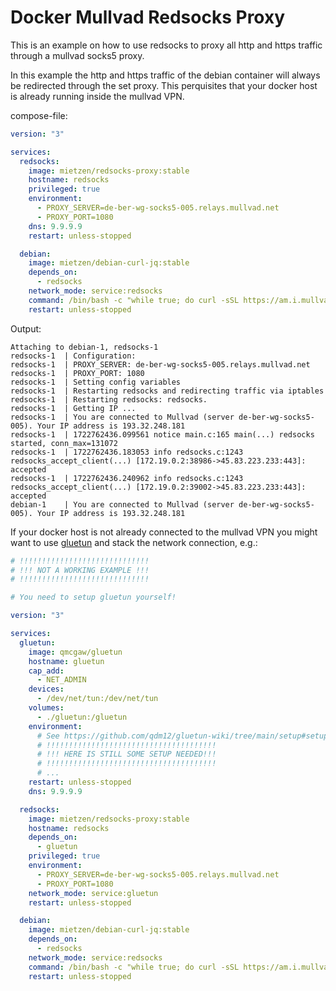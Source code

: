 # Docker Mullvad Redsocks Proxy

This is an example on how to use redsocks to proxy all http and https traffic through a mullvad socks5 proxy.

In this example the http and https traffic of the debian container will always be redirected through the set proxy. This perquisites that your docker host is already running inside the mullvad VPN.

compose-file:
```yaml
version: "3"

services:
  redsocks:
    image: mietzen/redsocks-proxy:stable
    hostname: redsocks
    privileged: true
    environment:
      - PROXY_SERVER=de-ber-wg-socks5-005.relays.mullvad.net
      - PROXY_PORT=1080
    dns: 9.9.9.9
    restart: unless-stopped

  debian:
    image: mietzen/debian-curl-jq:stable
    depends_on:
      - redsocks
    network_mode: service:redsocks
    command: /bin/bash -c "while true; do curl -sSL https://am.i.mullvad.net/connected && sleep 10; done"
    restart: unless-stopped
```

Output:

```shell
Attaching to debian-1, redsocks-1
redsocks-1  | Configuration:
redsocks-1  | PROXY_SERVER: de-ber-wg-socks5-005.relays.mullvad.net
redsocks-1  | PROXY_PORT: 1080
redsocks-1  | Setting config variables
redsocks-1  | Restarting redsocks and redirecting traffic via iptables
redsocks-1  | Restarting redsocks: redsocks.
redsocks-1  | Getting IP ...
redsocks-1  | You are connected to Mullvad (server de-ber-wg-socks5-005). Your IP address is 193.32.248.181
redsocks-1  | 1722762436.099561 notice main.c:165 main(...) redsocks started, conn_max=131072
redsocks-1  | 1722762436.183053 info redsocks.c:1243 redsocks_accept_client(...) [172.19.0.2:38986->45.83.223.233:443]: accepted
redsocks-1  | 1722762436.240962 info redsocks.c:1243 redsocks_accept_client(...) [172.19.0.2:39002->45.83.223.233:443]: accepted
debian-1    | You are connected to Mullvad (server de-ber-wg-socks5-005). Your IP address is 193.32.248.181
```


If your docker host is not already connected to the mullvad VPN you might want to use [gluetun](https://hub.docker.com/r/qmcgaw/gluetun) and stack the network connection, e.g.:

```yaml
# !!!!!!!!!!!!!!!!!!!!!!!!!!!!!
# !!! NOT A WORKING EXAMPLE !!!
# !!!!!!!!!!!!!!!!!!!!!!!!!!!!!

# You need to setup gluetun yourself!

version: "3"

services:
  gluetun:
    image: qmcgaw/gluetun
    hostname: gluetun
    cap_add:
      - NET_ADMIN
    devices:
      - /dev/net/tun:/dev/net/tun
    volumes:
      - ./gluetun:/gluetun
    environment:
      # See https://github.com/qdm12/gluetun-wiki/tree/main/setup#setup
      # !!!!!!!!!!!!!!!!!!!!!!!!!!!!!!!!!!!!!!
      # !!! HERE IS STILL SOME SETUP NEEDED!!!
      # !!!!!!!!!!!!!!!!!!!!!!!!!!!!!!!!!!!!!!
      # ...
    restart: unless-stopped
    dns: 9.9.9.9

  redsocks:
    image: mietzen/redsocks-proxy:stable
    hostname: redsocks
    depends_on:
      - gluetun
    privileged: true
    environment:
      - PROXY_SERVER=de-ber-wg-socks5-005.relays.mullvad.net
      - PROXY_PORT=1080
    network_mode: service:gluetun
    restart: unless-stopped

  debian:
    image: mietzen/debian-curl-jq:stable
    depends_on:
      - redsocks
    network_mode: service:redsocks
    command: /bin/bash -c "while true; do curl -sSL https://am.i.mullvad.net/connected && sleep 10; done"
    restart: unless-stopped
```
